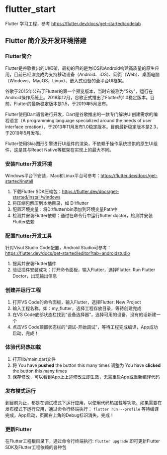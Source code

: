 # flutter_start
Flutter 学习工程，参考 https://flutter.dev/docs/get-started/codelab

## Flutter 简介及开发环境搭建

### Flutter简介
Flutter是谷歌推出的UI框架，最初的目的是为iOS和Android构建高质量的原生应用，目前已经演变成为支持移动设备（Android、iOS）、网页（Web）、桌面电脑（Windows、MacOS、Linux）、嵌入式设备的全平台UI框架。

谷歌于2015年公布了Flutter的第一个预览版本，当时它被称为"Sky"，运行在Android操作系统上。2018年12月，谷歌正式推出了Flutter的1.0稳定版本。目前，Flutter的最新稳定版本是1.5，于2019年5月发布。

Flutter使用Dart语言进行开发，Dart是谷歌推出的一款专门解决UI创建需求的编程语言（A programming language specialized around the needs of user interface creation），于2013年11月发布1.0稳定版本。目前最新稳定版本是2.3，于2019年5月发布。

Flutter使用Skia图形引擎进行UI组件的渲染，不依赖于操作系统提供的原生UI组件，这是其与React Native等框架在实现上的最大不同。

### 安装Flutter开发环境
Windows平台下安装，Mac和Linux平台可参考：https://flutter.dev/docs/get-started/install
1. 下载Flutter SDK压缩包：https://flutter.dev/docs/get-started/install/windows
2. 将压缩包解压到本地目录，如 D:\flutter
3. 配置环境变量：将D:\flutter\bin添加到环境变量Path中
4. 检测并安装Flutter依赖：通过在命令行中运行flutter doctor，检测并安装Flutter依赖

### 配置Flutter开发工具
针对Visul Studio Code配置，Android Studio可参考：https://flutter.dev/docs/get-started/editor?tab=androidstudio
1. 搜索并安装Flutter插件
2. 验证插件安装成功：打开命令面板，输入Flutter，选择Flutter: Run Flutter Doctor，出现输出信息

### 创建并运行工程
1. 打开VS Code的命令面板，输入Flutter，选择Flutter: New Project
2. 输入工程名称，如：my_flutter，选择工程存放目录，等待创建完成
3. 在VS Code底部状态栏找到“设备选择器”，选择可用的设备，没有的话新建一个
4. 点击VS Code顶部状态栏的“调试-开始调试”，等待工程完成编译，App成功启动，完成！

### 体验代码热加载
1. 打开lib/main.dart文件
2. 将 You have **pushed** the button this many times 调整为 You have **clicked** the button this many times
3. 保存修改，可以看到App上上述修改立即生效，无需重启App或重新编译代码

### 发布模式运行
到目前为止，都是在调试模式下运行应用，以使用代码热加载等功能，如果需要在发布模式下运行应用，通过命令行终端执行：
`flutter run --profile`
等待编译完成，App启动，页面右上角的Debug标识消失，完成！

### 更新Flutter
在Flutter工程根目录下，通过命令行终端执行:
`flutter upgrade`
即可更新Flutter SDK及Flutter工程依赖的各种包